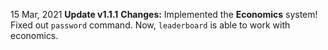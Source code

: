 15 Mar, 2021
**__Update v1.1.1__**
**Changes:** Implemented the **Economics** system! Fixed out `password` command. Now, `leaderboard` is able to work with economics. 